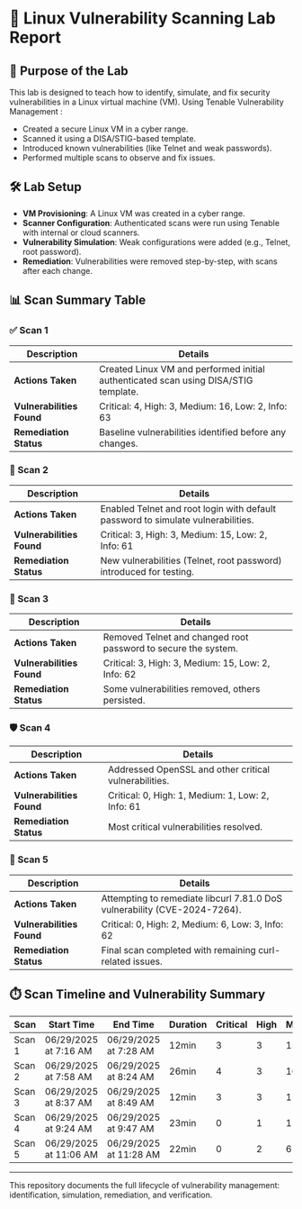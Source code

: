 # 🧪 Linux Vulnerability Scanning Lab Report

## 🎯 Purpose of the Lab
This lab is designed to teach how to identify, simulate, and fix security vulnerabilities in a Linux virtual machine (VM). Using Tenable Vulnerability Management :

- Created a secure Linux VM in a cyber range.
- Scanned it using a DISA/STIG-based template.
- Introduced known vulnerabilities (like Telnet and weak passwords).
- Performed multiple scans to observe and fix issues.

## 🛠️ Lab Setup
- **VM Provisioning**: A Linux VM was created in a cyber range.
- **Scanner Configuration**: Authenticated scans were run using Tenable with internal or cloud scanners.
- **Vulnerability Simulation**: Weak configurations were added (e.g., Telnet, root password).
- **Remediation**: Vulnerabilities were removed step-by-step, with scans after each change.

## 📊 Scan Summary Table

### ✅ Scan 1
| Description | Details |
|-------------|---------|
| **Actions Taken** | Created Linux VM and performed initial authenticated scan using DISA/STIG template. |
| **Vulnerabilities Found** | Critical: 4, High: 3, Medium: 16, Low: 2, Info: 63 |
| **Remediation Status** | Baseline vulnerabilities identified before any changes. |

### 🧪 Scan 2
| Description | Details |
|-------------|---------|
| **Actions Taken** | Enabled Telnet and root login with default password to simulate vulnerabilities. |
| **Vulnerabilities Found** | Critical: 3, High: 3, Medium: 15, Low: 2, Info: 61 |
| **Remediation Status** | New vulnerabilities (Telnet, root password) introduced for testing. |

### 🔧 Scan 3
| Description | Details |
|-------------|---------|
| **Actions Taken** | Removed Telnet and changed root password to secure the system. |
| **Vulnerabilities Found** | Critical: 3, High: 3, Medium: 15, Low: 2, Info: 62 |
| **Remediation Status** | Some vulnerabilities removed, others persisted. |

### 🛡️ Scan 4
| Description | Details |
|-------------|---------|
| **Actions Taken** | Addressed OpenSSL and other critical vulnerabilities. |
| **Vulnerabilities Found** | Critical: 0, High: 1, Medium: 1, Low: 2, Info: 61 |
| **Remediation Status** | Most critical vulnerabilities resolved. |

### 🔄 Scan 5
| Description | Details |
|-------------|---------|
| **Actions Taken** | Attempting to remediate libcurl 7.81.0 DoS vulnerability (CVE-2024-7264). |
| **Vulnerabilities Found** | Critical: 0, High: 2, Medium: 6, Low: 3, Info: 62 |
| **Remediation Status** | Final scan completed with remaining curl-related issues. |

## ⏱️ Scan Timeline and Vulnerability Summary

| **Scan** | **Start Time** | **End Time** | **Duration** | **Critical** | **High** | **Medium** | **Low** |
|----------|----------------|--------------|--------------|--------------|----------|------------|---------|
| Scan 1 | 06/29/2025 at 7:16 AM | 06/29/2025 at 7:28 AM | 12min | 3 | 3 | 15 | 2 |
| Scan 2 | 06/29/2025 at 7:58 AM | 06/29/2025 at 8:24 AM | 26min | 4 | 3 | 16 | 2 |
| Scan 3 | 06/29/2025 at 8:37 AM | 06/29/2025 at 8:49 AM | 12min | 3 | 3 | 15 | 2 |
| Scan 4 | 06/29/2025 at 9:24 AM | 06/29/2025 at 9:47 AM | 23min | 0 | 1 | 1 | 2 |
| Scan 5 | 06/29/2025 at 11:06 AM | 06/29/2025 at 11:28 AM | 22min | 0 | 2 | 6 | 3 |

---

This repository documents the full lifecycle of vulnerability management: identification, simulation, remediation, and verification.

